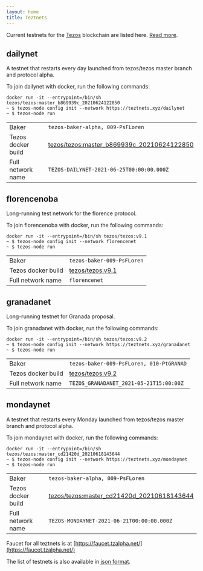 ```yaml
---
layout: home
title: Teztnets
---
```


Current testnets for the [Tezos](https://tezos.com) blockchain are listed here. [Read more](about/).

dailynet
---------

A testnet that restarts every day launched from tezos/tezos master branch and protocol alpha.

To join dailynet with docker, run the following commands:

```
docker run -it --entrypoint=/bin/sh tezos/tezos:master_b869939c_20210624122850
~ $ tezos-node config init --network https://teztnets.xyz/dailynet
~ $ tezos-node run
```

| | |
|-------|---------------------|
| Baker | `tezos-baker-alpha, 009-PsFLoren` |
| Tezos docker build | [tezos/tezos:master_b869939c_20210624122850](https://hub.docker.com/r/tezos/tezos/tags?page=1&ordering=last_updated&name=master_b869939c_20210624122850) |
| Full network name | `TEZOS-DAILYNET-2021-06-25T00:00:00.000Z` |

florencenoba
---------

Long-running test network for the florence protocol.

To join florencenoba with docker, run the following commands:

```
docker run -it --entrypoint=/bin/sh tezos/tezos:v9.1
~ $ tezos-node config init --network florencenet
~ $ tezos-node run
```

| | |
|-------|---------------------|
| Baker | `tezos-baker-009-PsFLoren` |
| Tezos docker build | [tezos/tezos:v9.1](https://hub.docker.com/r/tezos/tezos/tags?page=1&ordering=last_updated&name=v9.1) |
| Full network name | `florencenet` |

granadanet
---------

Long-running testnet for Granada proposal.

To join granadanet with docker, run the following commands:

```
docker run -it --entrypoint=/bin/sh tezos/tezos:v9.2
~ $ tezos-node config init --network https://teztnets.xyz/granadanet
~ $ tezos-node run
```

| | |
|-------|---------------------|
| Baker | `tezos-baker-009-PsFLoren, 010-PtGRANAD` |
| Tezos docker build | [tezos/tezos:v9.2](https://hub.docker.com/r/tezos/tezos/tags?page=1&ordering=last_updated&name=v9.2) |
| Full network name | `TEZOS_GRANADANET_2021-05-21T15:00:00Z` |

mondaynet
---------

A testnet that restarts every Monday launched from tezos/tezos master branch and protocol alpha.

To join mondaynet with docker, run the following commands:

```
docker run -it --entrypoint=/bin/sh tezos/tezos:master_cd21420d_20210618143644
~ $ tezos-node config init --network https://teztnets.xyz/mondaynet
~ $ tezos-node run
```

| | |
|-------|---------------------|
| Baker | `tezos-baker-alpha, 009-PsFLoren` |
| Tezos docker build | [tezos/tezos:master_cd21420d_20210618143644](https://hub.docker.com/r/tezos/tezos/tags?page=1&ordering=last_updated&name=master_cd21420d_20210618143644) |
| Full network name | `TEZOS-MONDAYNET-2021-06-21T00:00:00.000Z` |


Faucet for all teztnets is at [https://faucet.tzalpha.net/](https://faucet.tzalpha.net/)

The list of testnets is also available in [json format](https://teztnets.xyz/teztnets.json).
